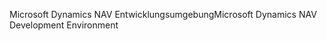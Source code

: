 <span data-ttu-id="0a211-101">Microsoft Dynamics NAV Entwicklungsumgebung</span><span class="sxs-lookup"><span data-stu-id="0a211-101">Microsoft Dynamics NAV Development Environment</span></span>